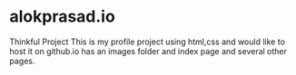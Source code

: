 # alokprasad.io
Thinkful Project
This is my profile project using html,css and would like to host it on github.io has an images folder and index page and several other pages.
